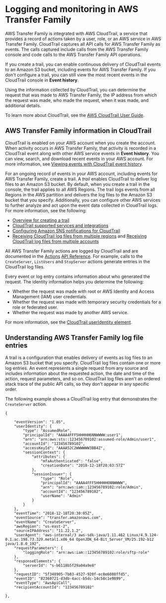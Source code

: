 # Logging and monitoring in AWS Transfer Family<a name="logging-using-cloudtrail"></a>

 AWS Transfer Family is integrated with AWS CloudTrail, a service that provides a record of actions taken by a user, role, or an AWS service in AWS Transfer Family\. CloudTrail captures all API calls for AWS Transfer Family as events\. The calls captured include calls from the AWS Transfer Family console and code calls to the AWS Transfer Family API operations\. 

If you create a trail, you can enable continuous delivery of CloudTrail events to an Amazon S3 bucket, including events for AWS Transfer Family\. If you don't configure a trail, you can still view the most recent events in the CloudTrail console in **Event history**\.

Using the information collected by CloudTrail, you can determine the request that was made to AWS Transfer Family, the IP address from which the request was made, who made the request, when it was made, and additional details\.

To learn more about CloudTrail, see the [AWS CloudTrail User Guide](https://docs.aws.amazon.com/awscloudtrail/latest/userguide/)\.

## AWS Transfer Family information in CloudTrail<a name="sftp-info-in-cloudtrail"></a>

CloudTrail is enabled on your AWS account when you create the account\. When activity occurs in AWS Transfer Family, that activity is recorded in a CloudTrail event along with other AWS service events in **Event history**\. You can view, search, and download recent events in your AWS account\. For more information, see [Viewing events with CloudTrail event history](https://docs.aws.amazon.com/awscloudtrail/latest/userguide/view-cloudtrail-events.html)\.

 For an ongoing record of events in your AWS account, including events for AWS Transfer Family, create a trail\. A *trail* enables CloudTrail to deliver log files to an Amazon S3 bucket\. By default, when you create a trail in the console, the trail applies to all AWS Regions\. The trail logs events from all Regions in the AWS partition and delivers the log files to the Amazon S3 bucket that you specify\. Additionally, you can configure other AWS services to further analyze and act upon the event data collected in CloudTrail logs\. For more information, see the following: 
+ [Overview for creating a trail](https://docs.aws.amazon.com/awscloudtrail/latest/userguide/cloudtrail-create-and-update-a-trail.html)
+ [CloudTrail supported services and integrations](https://docs.aws.amazon.com/awscloudtrail/latest/userguide/cloudtrail-aws-service-specific-topics.html#cloudtrail-aws-service-specific-topics-integrations)
+ [Configuring Amazon SNS notifications for CloudTrail](https://docs.aws.amazon.com/awscloudtrail/latest/userguide/getting_notifications_top_level.html)
+ [Receiving CloudTrail log files from multiple regions](https://docs.aws.amazon.com/awscloudtrail/latest/userguide/receive-cloudtrail-log-files-from-multiple-regions.html) and [Receiving CloudTrail log files from multiple accounts](https://docs.aws.amazon.com/awscloudtrail/latest/userguide/cloudtrail-receive-logs-from-multiple-accounts.html)

All AWS Transfer Family actions are logged by CloudTrail and are documented in the [Actions](https://docs.aws.amazon.com/transfer/latest/userguide/API_Operations.html) [API Reference](https://docs.aws.amazon.com/transfer/latest/userguide/api_reference.html)\. For example, calls to the `CreateServer`, `ListUsers` and `StopServer` actions generate entries in the CloudTrail log files\.

Every event or log entry contains information about who generated the request\. The identity information helps you determine the following:
+ Whether the request was made with root or AWS Identity and Access Management \(IAM\) user credentials\.
+ Whether the request was made with temporary security credentials for a role or federated user\.
+ Whether the request was made by another AWS service\.

For more information, see the [CloudTrail userIdentity element](https://docs.aws.amazon.com/awscloudtrail/latest/userguide/cloudtrail-event-reference-user-identity.html)\.

## Understanding AWS Transfer Family log file entries<a name="understanding-sftp-entries"></a>

A trail is a configuration that enables delivery of events as log files to an Amazon S3 bucket that you specify\. CloudTrail log files contain one or more log entries\. An event represents a single request from any source and includes information about the requested action, the date and time of the action, request parameters, and so on\. CloudTrail log files aren't an ordered stack trace of the public API calls, so they don't appear in any specific order\.

The following example shows a CloudTrail log entry that demonstrates the `CreateServer` action\.

```
{

    "eventVersion": "1.05",
    "userIdentity": {
        "type": "AssumedRole",
        "principalId": "AAAA4FFF5HHHHH6NNWWWW:user1",
        "arn": "arn:aws:sts::123456789102:assumed-role/Admin/user1",
        "accountId": "123456789102",
        "accessKeyId": "AAAA52C2WWWWWW3BB4Z",
        "sessionContext": {
            "attributes": {
                "mfaAuthenticated": "false",
                "creationDate": "2018-12-18T20:03:57Z"
            },
            "sessionIssuer": {
                "type": "Role",
                "principalId": "AAAA4FFF5HHHHH6NNWWWW",
                "arn": "arn:aws:iam::123456789102:role/Admin",
                "accountId": "123456789102",
                "userName": "Admin"
            }
        }
    },
    "eventTime": "2018-12-18T20:30:05Z",
    "eventSource": "transfer.amazonaws.com",
    "eventName": "CreateServer",
    "awsRegion": "us-east-2",
    "sourceIPAddress": "11.22.1.2",
    "userAgent": "aws-internal/3 aws-sdk-java/1.11.462 Linux/4.9.124-0.1.ac.198.73.329.metal1.x86_64 OpenJDK_64-Bit_Server_VM/25.192-b12 java/1.8.0_192",
    "requestParameters": {
        "loggingRole": "arn:aws:iam::123456789102:role/sftp-role"
    },
    "responseElements": {
        "serverId": "s-b6118b5f29a04a9e8"
    },
    "requestID": "5f348905-7b83-4527-920f-ec8e6088ffd5",
    "eventID": "82360721-d3db-4acc-b5dc-14c58c1e9899",
    "eventType": "AwsApiCall",
    "recipientAccountId": "123456789102"

},
```